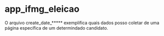 # app_ifmg_eleicao
O arquivo create_date_***** exemplifica quais dados posso coletar de uma página específica de um determindado candidato.
